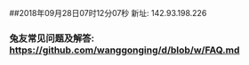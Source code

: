 ##2018年09月28日07时12分07秒 新址: 142.93.198.226
### 兔友常见问题及解答: https://github.com/wanggonging/d/blob/w/FAQ.md
